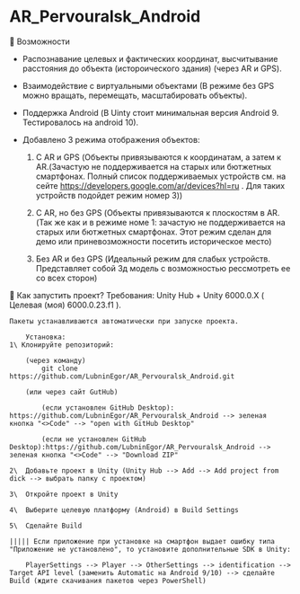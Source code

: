 # AR_Pervouralsk_Android

📌 Возможности

 - Распознавание целевых и фактических координат, высчитывание расстояния до объекта (истороического здания) (через AR и GPS).

 - Взаимодействие с виртуальными объектами (В режиме без GPS можно вращать, перемещать, масштабировать объекты).

 - Поддержка Android (В Uinty стоит минимальная версия Android 9. Тестировалось на android 10).
 
 - Добавлено 3 режима отображения объектов:
	
	1) С AR и GPS (Объекты привязываются к координатам, а затем к AR.(Зачастую не поддерживается на старых или бютжетных смартфонах. Полный список поддерживаемых устройств см.
	на сейте https://developers.google.com/ar/devices?hl=ru . Для таких устройств подойдет режим номер 3))
	
	2) С AR, но без GPS (Объекты привязываются к плоскостям в AR.(Так же как и в режиме номе 1: зачастую не поддерживается на старых или бютжетных смартфонах.
	Этот режим сделан для демо или приневозможности посетить историческое место)
	
	3) Без AR и без GPS (Идеальный режим для слабых устройств. Представляет собой 3д модель с возможностью рессмотреть ее со всех сторон)
	
🚀 Как запустить проект?
		Требования:
	Unity Hub + Unity 6000.0.X ( Целевая (моя) 6000.0.23.f1 ).

	Пакеты устанавливаются автоматически при запуске проекта.

		Установка:
	1\ Клонируйте репозиторий:

		(через команду) 
			git clone https://github.com/LubninEgor/AR_Pervouralsk_Android.git
			
		(или через сайт GutHub)
		
			(если установлен GitHub Desktop): https://github.com/LubninEgor/AR_Pervouralsk_Android --> зеленая кнопка "<>Code" --> "open with GitHub Desktop" 
			
			(если не установлен GitHub Desktop):https://github.com/LubninEgor/AR_Pervouralsk_Android --> зеленая кнопка "<>Code" --> "Download ZIP"
			
	2\	Добавьте проект в Unity (Unity Hub --> Add --> Add project from dick --> выбрать папку с проектом)
	
	3\	Откройте проект в Unity
		
	4\	Выберите целевую платформу (Android) в Build Settings
		
	5\  Сделайте Build
	
	||||| Если приложение при установке на смартфон выдает ошибку типа "Приложение не установлено", то установите дополнительные SDK в Unity:
	
		PlayerSettings --> Player --> OtherSettings --> identification --> Target API level (заменить Automatic на Android 9/10) --> сделайте Build (ждите скачивания пакетов через PowerShell)


	